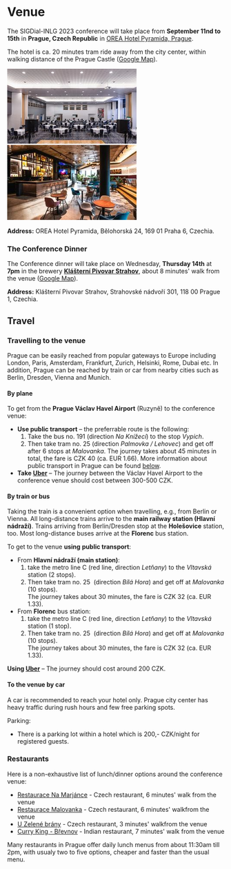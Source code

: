 
Venue
========
The SIGDial-INLG 2023 conference will take place from **September 11nd to 15th** in **Prague, Czech Republic** in [OREA Hotel Pyramida, Prague](https://www.orea.cz/hotel-pyramida).

The hotel is ca. 20 minutes tram ride away from the city center, within walking distance of the Prague Castle ([Google Map](https://goo.gl/maps/x8sL2DZEkSX1YBVH7)).

![venue1](/static/images/venue1.jpg)
![venue2](/static/images/venue2.jpg)


**Address:** OREA Hotel Pyramida, Bělohorská 24, 169 01 Praha 6, Czechia.

### The Conference Dinner

The Conference dinner will take place on Wednesday, **Thursday 14th** at **7pm** in the brewery [**Klášterní Pivovar Strahov**](https://www.klasterni-pivovar.cz), about 8 minutes' walk from the venue ([Google Map](https://goo.gl/maps/PJZO5)).

**Address:** Klášterní Pivovar Strahov, Strahovské nádvoří 301, 118 00 Prague 1, Czechia.

Travel
------

### Travelling to the venue

Prague can be easily reached from popular gateways to Europe including London, Paris, Amsterdam, Frankfurt, Zurich, Helsinki, Rome, Dubai etc. In addition, Prague can be reached by train or car from nearby cities such as Berlin, Dresden, Vienna and Munich.

#### By plane

To get from the **Prague Václav Havel Airport** (Ruzyně) to the conference venue:

*   **Use public transport** – the preferrable route is the following:  
    1) Take the bus no. 191 (direction _Na Knížecí_) to the stop _Vypich_.  
    2) Then take tram no. 25 (direction _Palmovka / Lehovec_) and get off after 6 stops at _Malovanka_.   The journey takes about 45 minutes in total, the fare is CZK 40 (ca. EUR 1.66). More information about public transport in Prague can be found [below](#public-transport).
*   **Take [Uber](https://www.uber.com)** – The journey between the Václav Havel Airport to the conference venue should cost between 300-500 CZK.


#### By train or bus

Taking the train is a convenient option when travelling, e.g., from Berlin or Vienna. All long-distance trains arrive to the **main railway station (Hlavní nádraží)**. Trains arriving from Berlin/Dresden stop at the **Holešovice** station, too. Most long-distance buses arrive at the **Florenc** bus station.

To get to the venue **using** **public transport**:

*   From **Hlavní nádraží (main station)**:  
    1) take the metro line C (red line, direction _Letňany_) to the _Vltavská_ station (2 stops).  
    2) Then take tram no. 25  (direction _Bílá Hora_) and get off at _Malovanka_ (10 stops).  
    The journey takes about 30 minutes, the fare is CZK 32 (ca. EUR 1.33).
     
*   From **Florenc** bus station:  
    1) take the metro line C (red line, direction _Letňany_) to the _Vltavská_ station (1 stop).  
    2) Then take tram no. 25  (direction _Bílá Hora_) and get off at _Malovanka_ (10 stops).  
    The journey takes about 30 minutes, the fare is CZK 32 (ca. EUR 1.33).

**Using [Uber](https://www.uber.com)** – The journey should cost around 200 CZK.

#### To the venue by car

A car is recommended to reach your hotel only. Prague city center has heavy traffic during rush hours and few free parking spots.

Parking:

*   There is a parking lot within a hotel which is 200,- CZK/night for registered guests.


### Restaurants

Here is a non-exhaustive list of lunch/dinner options around the conference venue:

- [Restaurace Na Marjánce](https://goo.gl/maps/uUSe4f9GgRHB9RTF8) - Czech restaurant, 6 minutes' walk from the venue
- [Restaurace Malovanka](https://goo.gl/maps/BBSn1n2pBppNFAJXA) - Czech restaurant, 6 minutes' walkfrom the venue
- [U Zelené brány](https://goo.gl/maps/ApmcjimtGrzzGBeCA) - Czech restaurant, 3 minutes' walkfrom the venue
- [Curry King - Břevnov](https://goo.gl/maps/VuQA8MtKVNGTntR18) - Indian restaurant, 7 minutes' walk from the venue

Many restaurants in Prague offer daily lunch menus from about 11:30am till 2pm, with usualy two to five options, cheaper and faster than the usual menu.
